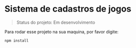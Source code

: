 <h1>Sistema de cadastros de jogos</h1>

> Status do projeto: Em desenvolvimento

Para rodar esse projeto na sua maquina, por favor digite:

```
npm install
```
